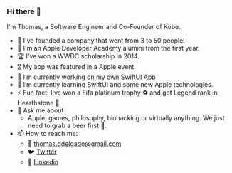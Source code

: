 ### Hi there 👋

I'm Thomas, a Software Engineer and Co-Founder of Kobe. 

- 🚀 I've founded a company that went from 3 to 50 people!
- 🍎 I'm an Apple Developer Academy alumini from the first year. 
- 🏆 I've won a WWDC scholarship in 2014.
- 🎖 My app was featured in a Apple event. 
- 🔭 I’m currently working on my own [SwiftUI App](https://apps.apple.com/br/app/id1553102001)
- 🌱 I’m currently learning SwiftUI and some new Apple technologies.
- ⚡ Fun fact: I've won a Fifa platinum trophy ⚽️ and got Legend rank in Hearthstone 🎴
- 💬 Ask me about
  - Apple, games, philosophy, biohacking or virtually anything. We just need to grab a beer first 🍺.
- 📫 How to reach me: 
  - 📧 thomas.ddelgado@gmail.com
  - 🐦 [Twitter](https://twitter.com/delgadoThomas)
  - 💼 [Linkedin](https://www.linkedin.com/in/thomasdelgado)
